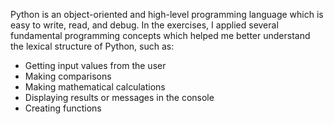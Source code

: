 Python is an object-oriented and high-level programming language which is easy to write, read, and debug. 
In the exercises, I applied several fundamental programming concepts which helped me better understand the lexical structure of Python, such as:
* Getting input values from the user
* Making comparisons
* Making mathematical calculations
* Displaying results or messages in the console
* Creating functions

